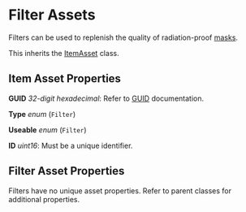 Filter Assets
=============

Filters can be used to replenish the quality of radiation-proof [masks](/ItemAsset/MaskAsset.md).

This inherits the [ItemAsset](/ItemAsset/README.md) class.

Item Asset Properties
---------------------

**GUID** *32-digit hexadecimal*: Refer to [GUID](/GUID.md) documentation.

**Type** *enum* (`Filter`)

**Useable** *enum* (`Filter`)

**ID** *uint16*: Must be a unique identifier.

Filter Asset Properties
-----------------------

Filters have no unique asset properties. Refer to parent classes for additional properties.
